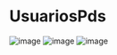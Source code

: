 # UsuariosPds
![image](https://user-images.githubusercontent.com/99815344/236594398-fd4ce1ba-44f0-4926-9a67-916f9326f402.png)
![image](https://user-images.githubusercontent.com/99815344/236594771-5e6854de-8a67-4be4-8fda-5f31f140dfb1.png)
![image](https://user-images.githubusercontent.com/99815344/236594695-56edcf2b-fb81-4b3a-9f95-f2a3931809b3.png)


